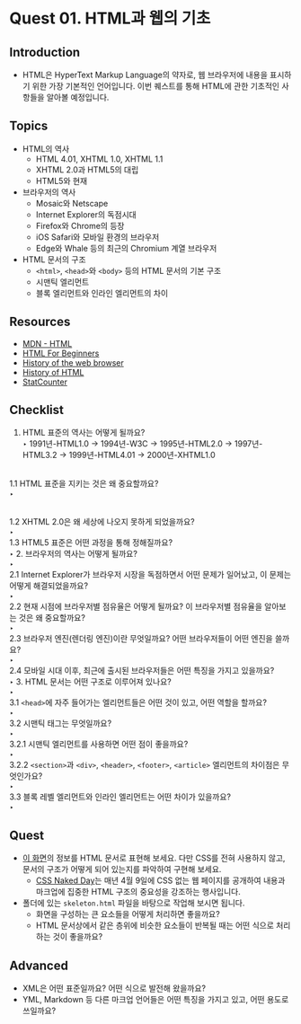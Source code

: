 # Quest 01. HTML과 웹의 기초

## Introduction
* HTML은 HyperText Markup Language의 약자로, 웹 브라우저에 내용을 표시하기 위한 가장 기본적인 언어입니다. 이번 퀘스트를 통해 HTML에 관한 기초적인 사항들을 알아볼 예정입니다.

## Topics
* HTML의 역사
  * HTML 4.01, XHTML 1.0, XHTML 1.1
  * XHTML 2.0과 HTML5의 대립
  * HTML5와 현재
* 브라우저의 역사
  * Mosaic와 Netscape
  * Internet Explorer의 독점시대
  * Firefox와 Chrome의 등장
  * iOS Safari와 모바일 환경의 브라우저
  * Edge와 Whale 등의 최근의 Chromium 계열 브라우저
* HTML 문서의 구조
  * `<html>`, `<head>`와 `<body>` 등의 HTML 문서의 기본 구조
  * 시맨틱 엘리먼트
  * 블록 엘리먼트와 인라인 엘리먼트의 차이

## Resources
* [MDN - HTML](https://developer.mozilla.org/ko/docs/Web/HTML)
* [HTML For Beginners](https://html.com/)
* [History of the web browser](https://en.wikipedia.org/wiki/History_of_the_web_browser)
* [History of HTML](https://en.wikipedia.org/wiki/HTML)
* [StatCounter](https://gs.statcounter.com/)

## Checklist
1. HTML 표준의 역사는 어떻게 될까요?
 </br>‣ 1991년-HTML1.0 -> 1994년-W3C -> 1995년-HTML2.0 -> 1997년-HTML3.2 -> 1999년-HTML4.01 -> 2000년-XHTML1.0
 
  </br> 1.1 HTML 표준을 지키는 것은 왜 중요할까요?
  </br>‣
  
  </br> 1.2 XHTML 2.0은 왜 세상에 나오지 못하게 되었을까요?
  </br>‣
  </br> 1.3 HTML5 표준은 어떤 과정을 통해 정해질까요?
  </br>‣
2. 브라우저의 역사는 어떻게 될까요?
</br>‣
  </br> 2.1 Internet Explorer가 브라우저 시장을 독점하면서 어떤 문제가 일어났고, 이 문제는 어떻게 해결되었을까요?
  </br>‣
  </br> 2.2 현재 시점에 브라우저별 점유율은 어떻게 될까요? 이 브라우저별 점유율을 알아보는 것은 왜 중요할까요?
  </br>‣
  </br> 2.3 브라우저 엔진(렌더링 엔진)이란 무엇일까요? 어떤 브라우저들이 어떤 엔진을 쓸까요?
  </br>‣
  </br> 2.4 모바일 시대 이후, 최근에 출시된 브라우저들은 어떤 특징을 가지고 있을까요?
  </br>‣
3. HTML 문서는 어떤 구조로 이루어져 있나요?
</br>‣
</br> 3.1 `<head>`에 자주 들어가는 엘리먼트들은 어떤 것이 있고, 어떤 역할을 할까요?
</br>‣
</br> 3.2 시맨틱 태그는 무엇일까요?
</br>‣
 </br>3.2.1 시맨틱 엘리먼트를 사용하면 어떤 점이 좋을까요?
 </br>‣ 
 </br>3.2.2 `<section>`과 `<div>`, `<header>`, `<footer>`, `<article>` 엘리먼트의 차이점은 무엇인가요?
 </br>‣
</br> 3.3 블록 레벨 엘리먼트와 인라인 엘리먼트는 어떤 차이가 있을까요?
</br>‣

## Quest
* [이 화면](screen.png)의 정보를 HTML 문서로 표현해 보세요. 다만 CSS를 전혀 사용하지 않고, 문서의 구조가 어떻게 되어 있는지를 파악하여 구현해 보세요.
  * [CSS Naked Day](https://css-naked-day.github.io/)는 매년 4월 9일에 CSS 없는 웹 페이지를 공개하여 내용과 마크업에 집중한 HTML 구조의 중요성을 강조하는 행사입니다.
* 폴더에 있는 `skeleton.html` 파일을 바탕으로 작업해 보시면 됩니다.
  * 화면을 구성하는 큰 요소들을 어떻게 처리하면 좋을까요?
  * HTML 문서상에서 같은 층위에 비슷한 요소들이 반복될 때는 어떤 식으로 처리하는 것이 좋을까요?

## Advanced
* XML은 어떤 표준일까요? 어떤 식으로 발전해 왔을까요?
* YML, Markdown 등 다른 마크업 언어들은 어떤 특징을 가지고 있고, 어떤 용도로 쓰일까요?
